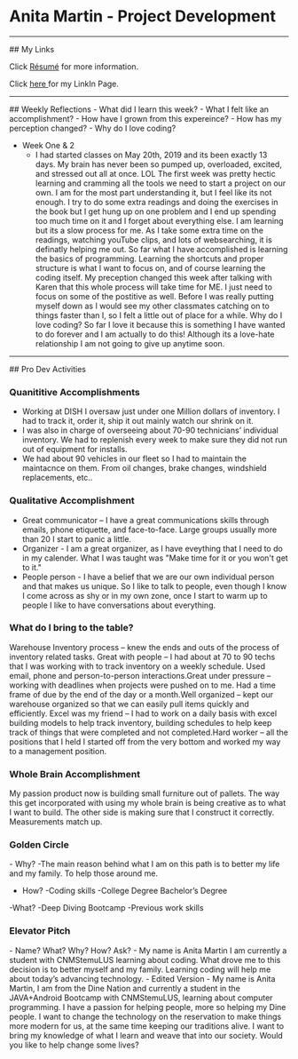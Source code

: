 # Anita Martin - Project Development

<hr />
## My Links

Click [R&eacute;sum&eacute;](Resume06042019.pdf) for more information.

Click <a href= "https://www.linkedin.com/in/anita-martin-84bb78183/"> here <a/> for my LinkIn Page.

<hr />
## Weekly Reflections
 - What did I learn this week?
 - What I felt like an accomplishment?
 - How have I grown from this expereince?
 - How has my perception changed?
 - Why do I love coding?
  
  - Week One & 2
    - I had started classes on May 20th, 2019 and its been exactly 13 days. My brain has never been so pumped up, overloaded, excited, and stressed out all at once. LOL The first week was pretty hectic learning and cramming all the tools we need to start a project on our own. I am for the most part understanding it, but I feel like its not enough. I try to do some extra readings and doing the exercises in the book but I get hung up on one problem and I end up spending too much time on it and I forget about everything else. I am learning but its a slow process for me. As I take some extra time on the readings, watching youTube clips, and lots of websearching, it is definatly helping me out. So far what I have accomplished is learning the basics of programming. Learning the shortcuts and proper structure is what I want to focus on, and of course learning the coding itself. My preception changed this week after talking with Karen that this whole process will take time for ME. I just need to focus on some of the postitive as well. Before I was really putting myself down as I would see my other classmates catching on to things faster than I, so I felt a little out of place for a while. Why do I love coding? So far I love it because this is something I have wanted to do forever and I am actually to do this! Although its a love-hate relationship I am not going to give up anytime soon. 
  
<hr />
## Pro Dev Activities

### Quanititive Accomplishments
   - Working at DISH I oversaw just under one Million dollars of inventory. I had to track it, order it, ship it out mainly watch our shrink on it.
   - I was also in charge of overseeing about 70-90 technicians’ individual inventory. We had to replenish every week to make sure they did not run out of equipment for installs.
   - We had about 90 vehicles in our fleet so I had to maintain the maintacnce on them. From oil changes, brake changes, windshield replacements, etc..

### Qualitative Accomplishment
   - Great communicator – I have a great communications skills through emails, phone etiquette, and face-to-face. Large groups usually more than 20 I start to panic a little. 
   - Organizer - I am a great organizer, as I have eveything that I need to do in my calender. What I was taught was "Make time for it or you won't get to it."
   - People person - I have a belief that we are our own individual person and that makes us unique. So I like to talk to people, even though I know I come across as shy or in my own zone, once I start to warm up to people I like to have conversations about everything.
    
### What do I bring to the table?
<p>Warehouse Inventory process – knew the ends and outs of the process of inventory related tasks.
Great with people – I had about at 70 to 90 techs that I was working with to track inventory on a weekly schedule. Used email, phone and person-to-person interactions.Great under pressure – working with deadlines when projects were pushed on to me. Had a time frame of due by the end of the day or a month.Well organized – kept our warehouse organized so that we can easily pull items quickly and efficiently.
Excel was my friend – I had to work on a daily basis with excel building models to help track inventory, building schedules to help keep track of things that were completed and not completed.Hard worker – all the positions that I held I started off from the very bottom and worked my way to a management position.</p>

    
### Whole Brain Accomplishment
<p>My passion product now is building small furniture out of pallets. The way this get incorporated with using my whole brain is being creative as to what I want to build. The other side is making sure that I construct it correctly. Measurements match up.</p>

    
    
### Golden Circle
 <p>
  - Why?
   -The main reason behind what I am on this path is to better my life and my family. To help those around me.

   - How?
     -Coding skills
     -College Degree Bachelor’s Degree 

   -What?
     -Deep Diving Bootcamp
     -Previous work skills
 </p>

    
### Elevator Pitch
 <p>
   - Name? What? Why? How? Ask?
    - My name is Anita Martin I am currently a student with CNMStemuLUS learning about coding. What drove me to this decision is to better myself and my family. Learning coding will help me about today’s advancing technology. 
    - Edited Version
     - My name is Anita Martin, I am from the Dine Nation and currently a student in the JAVA+Android Bootcamp with CNMStemuLUS, learning about computer programming. I have a passion for helping people, more so helping my Dine people. I want to change the technology on the reservation to make things more modern for us, at the same time keeping our traditions alive. I want to bring my knowledge of what I learn and weave that into our society. Would you like to help change some lives?    
 </p>
